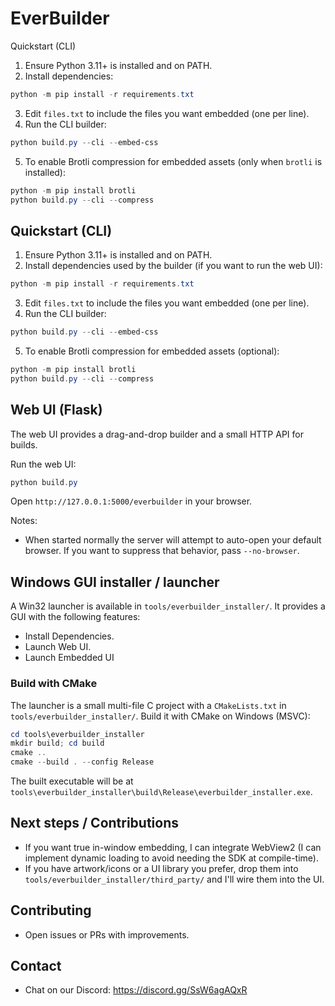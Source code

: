 EverBuilder
==================

Quickstart (CLI)

1. Ensure Python 3.11+ is installed and on PATH.
2. Install dependencies:

```powershell
python -m pip install -r requirements.txt
```

3. Edit `files.txt` to include the files you want embedded (one per line).
4. Run the CLI builder:

```powershell
python build.py --cli --embed-css
```

5. To enable Brotli compression for embedded assets (only when `brotli` is installed):

```powershell
python -m pip install brotli
python build.py --cli --compress
```

## Quickstart (CLI)

1. Ensure Python 3.11+ is installed and on PATH.
2. Install dependencies used by the builder (if you want to run the web UI):

```powershell
python -m pip install -r requirements.txt
```

3. Edit `files.txt` to include the files you want embedded (one per line).
4. Run the CLI builder:

```powershell
python build.py --cli --embed-css
```

5. To enable Brotli compression for embedded assets (optional):

```powershell
python -m pip install brotli
python build.py --cli --compress
```

## Web UI (Flask)

The web UI provides a drag-and-drop builder and a small HTTP API for builds.

Run the web UI:

```powershell
python build.py
```

Open `http://127.0.0.1:5000/everbuilder` in your browser.

Notes:
- When started normally the server will attempt to auto-open your default browser. If you want to suppress that behavior, pass `--no-browser`.

## Windows GUI installer / launcher

A Win32 launcher is available in `tools/everbuilder_installer/`. It provides a GUI with the following features:

- Install Dependencies.
- Launch Web UI.
- Launch Embedded UI

### Build with CMake

The launcher is a small multi-file C project with a `CMakeLists.txt` in `tools/everbuilder_installer/`. Build it with CMake on Windows (MSVC):

```powershell
cd tools\everbuilder_installer
mkdir build; cd build
cmake ..
cmake --build . --config Release
```

The built executable will be at `tools\everbuilder_installer\build\Release\everbuilder_installer.exe`.

## Next steps / Contributions

- If you want true in-window embedding, I can integrate WebView2 (I can implement dynamic loading to avoid needing the SDK at compile-time).
- If you have artwork/icons or a UI library you prefer, drop them into `tools/everbuilder_installer/third_party/` and I'll wire them into the UI.

## Contributing

- Open issues or PRs with improvements.

## Contact

- Chat on our Discord: https://discord.gg/SsW6agAQxR
